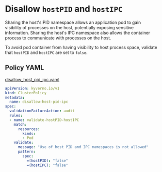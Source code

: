 # Disallow `hostPID` and `hostIPC`

Sharing the host's PID namespace allows an application pod to gain visibility of processes on the host, potentially exposing sensitive information. Sharing the host's IPC namespace also allows the container process to communicate with processes on the host. 

To avoid pod container from having visibility to host process space, validate that `hostPID` and `hostIPC` are set to `false`.

## Policy YAML 

[disallow_host_pid_ipc.yaml](best_practices/disallow_host_pid_ipc.yaml)

````yaml
apiVersion: kyverno.io/v1
kind: ClusterPolicy
metadata:
  name: disallow-host-pid-ipc
spec:
  validationFailureAction: audit
  rules:
  - name: validate-hostPID-hostIPC
    match:
      resources:
        kinds:
        - Pod
    validate:
      message: "Use of host PID and IPC namespaces is not allowed"
      pattern:
        spec:
          =(hostPID): "false"
          =(hostIPC): "false"
````
